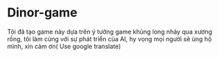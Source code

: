 # Dinor-game
Tôi đã tạo game này dựa trên ý tưởng game khủng long nhảy qua xương rồng, tôi làm cùng với sự phát triển của AI, hy vọng mọi người sẽ ủng hộ mình, xin cảm ơn( Use google translate)

